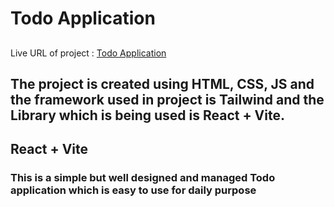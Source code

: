 # Todo Application

##

Live URL of project :  [Todo Application](https://axushhh-todo-app.netlify.app/) 

## 

## The project is created using HTML, CSS, JS and the framework used in project is Tailwind and the Library which is being used is React + Vite. ##

## React + Vite ##

### This is a simple but well designed and managed Todo application which is easy to use for daily purpose  ###
